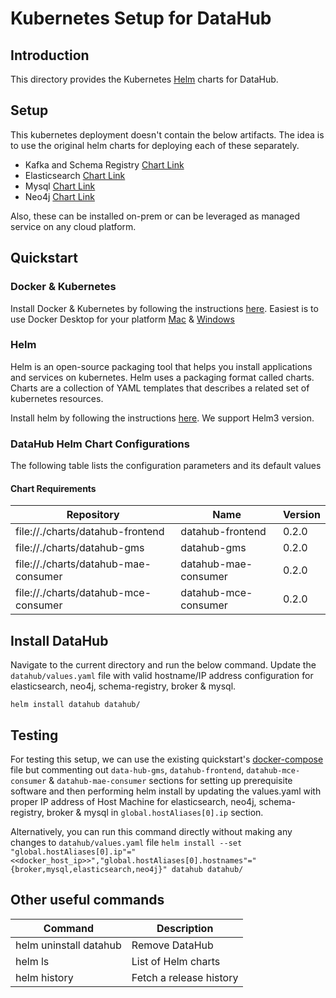 # Kubernetes Setup for DataHub

## Introduction

This directory provides the Kubernetes [Helm](https://helm.sh/) charts for DataHub.

## Setup

This kubernetes deployment doesn't contain the below artifacts. The idea is to use the original helm charts for
deploying each of these separately.

- Kafka and Schema Registry [Chart Link](https://hub.helm.sh/charts/incubator/kafka)
- Elasticsearch [Chart Link](https://hub.helm.sh/charts/elastic/elasticsearch)
- Mysql [Chart Link](https://hub.helm.sh/charts/stable/mysql)
- Neo4j [Chart Link](https://hub.helm.sh/charts/stable/neo4j)

Also, these can be installed on-prem or can be leveraged as managed service on any cloud platform.

## Quickstart

### Docker & Kubernetes

Install Docker & Kubernetes by following the instructions [here](https://kubernetes.io/docs/setup/). Easiest is to use
Docker Desktop for your platform [Mac](https://docs.docker.com/docker-for-mac/) &
[Windows](https://docs.docker.com/docker-for-windows/)

### Helm

Helm is an open-source packaging tool that helps you install applications and services on kubernetes. Helm uses a
packaging format called charts. Charts are a collection of YAML templates that describes a related set of kubernetes
resources.

Install helm by following the instructions [here](https://helm.sh/docs/intro/install/). We support Helm3 version.

### DataHub Helm Chart Configurations

The following table lists the configuration parameters and its default values

#### Chart Requirements

| Repository                           | Name                 | Version |
| ------------------------------------ | -------------------- | ------- |
| file://./charts/datahub-frontend     | datahub-frontend     | 0.2.0   |
| file://./charts/datahub-gms          | datahub-gms          | 0.2.0   |
| file://./charts/datahub-mae-consumer | datahub-mae-consumer | 0.2.0   |
| file://./charts/datahub-mce-consumer | datahub-mce-consumer | 0.2.0   |

## Install DataHub

Navigate to the current directory and run the below command. Update the `datahub/values.yaml` file with valid
hostname/IP address configuration for elasticsearch, neo4j, schema-registry, broker & mysql.

`helm install datahub datahub/`

## Testing

For testing this setup, we can use the existing quickstart's
[docker-compose](https://github.com/linkedin/datahub/blob/master/docker/quickstart/docker-compose.yml) file but
commenting out `data-hub-gms`, `datahub-frontend`, `datahub-mce-consumer` & `datahub-mae-consumer` sections for setting
up prerequisite software and then performing helm install by updating the values.yaml with proper IP address of Host
Machine for elasticsearch, neo4j, schema-registry, broker & mysql in `global.hostAliases[0].ip` section.

Alternatively, you can run this command directly without making any changes to `datahub/values.yaml` file
`helm install --set "global.hostAliases[0].ip"="<<docker_host_ip>>","global.hostAliases[0].hostnames"="{broker,mysql,elasticsearch,neo4j}" datahub datahub/`

## Other useful commands

| Command                | Description             |
| ---------------------- | ----------------------- |
| helm uninstall datahub | Remove DataHub          |
| helm ls                | List of Helm charts     |
| helm history           | Fetch a release history |
